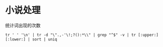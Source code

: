 # 小说处理

统计词出现的次数

```纯文本
tr ' ' '\n' | tr -d "\".,-'\!;?():*\\" | grep "^$" -v | tr [:upper:] [:lower:] | sort | uniq
```
